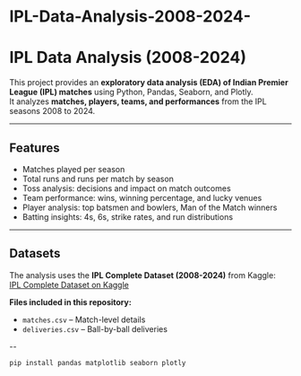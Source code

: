 # IPL-Data-Analysis-2008-2024-
# IPL Data Analysis (2008-2024)

This project provides an **exploratory data analysis (EDA) of Indian Premier League (IPL) matches** using Python, Pandas, Seaborn, and Plotly.  
It analyzes **matches, players, teams, and performances** from the IPL seasons 2008 to 2024.

---

## **Features**

- Matches played per season  
- Total runs and runs per match by season  
- Toss analysis: decisions and impact on match outcomes  
- Team performance: wins, winning percentage, and lucky venues  
- Player analysis: top batsmen and bowlers, Man of the Match winners  
- Batting insights: 4s, 6s, strike rates, and run distributions  

---

## **Datasets**

The analysis uses the **IPL Complete Dataset (2008-2024)** from Kaggle:  
[IPL Complete Dataset on Kaggle](https://www.kaggle.com/datasets/patrickb1912/ipl-complete-dataset-20082020)

**Files included in this repository:**
- `matches.csv` – Match-level details  
- `deliveries.csv` – Ball-by-ball deliveries  

--

```bash
pip install pandas matplotlib seaborn plotly

